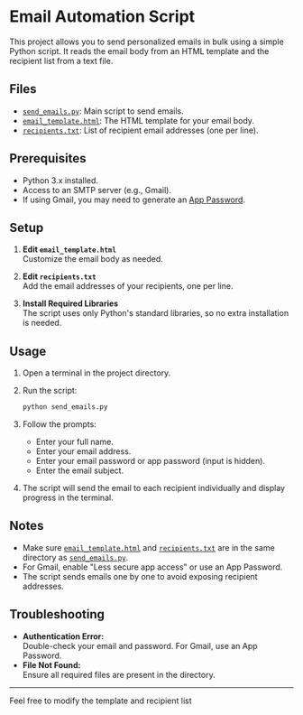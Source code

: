 # Email Automation Script

This project allows you to send personalized emails in bulk using a simple Python script. It reads the email body from an HTML template and the recipient list from a text file.

## Files

- [`send_emails.py`](send_emails.py): Main script to send emails.
- [`email_template.html`](email_template.html): The HTML template for your email body.
- [`recipients.txt`](recipients.txt): List of recipient email addresses (one per line).

## Prerequisites

- Python 3.x installed.
- Access to an SMTP server (e.g., Gmail).
- If using Gmail, you may need to generate an [App Password](https://support.google.com/accounts/answer/185833).

## Setup

1. **Edit `email_template.html`**  
   Customize the email body as needed.

2. **Edit `recipients.txt`**  
   Add the email addresses of your recipients, one per line.

3. **Install Required Libraries**  
   The script uses only Python's standard libraries, so no extra installation is needed.

## Usage

1. Open a terminal in the project directory.
2. Run the script:

   ```sh
   python send_emails.py
   ```

3. Follow the prompts:
   - Enter your full name.
   - Enter your email address.
   - Enter your email password or app password (input is hidden).
   - Enter the email subject.

4. The script will send the email to each recipient individually and display progress in the terminal.

## Notes

- Make sure [`email_template.html`](email_template.html) and [`recipients.txt`](recipients.txt) are in the same directory as [`send_emails.py`](send_emails.py).
- For Gmail, enable "Less secure app access" or use an App Password.
- The script sends emails one by one to avoid exposing recipient addresses.

## Troubleshooting

- **Authentication Error:**  
  Double-check your email and password. For Gmail, use an App Password.
- **File Not Found:**  
  Ensure all required files are present in the directory.

---

Feel free to modify the template and recipient list